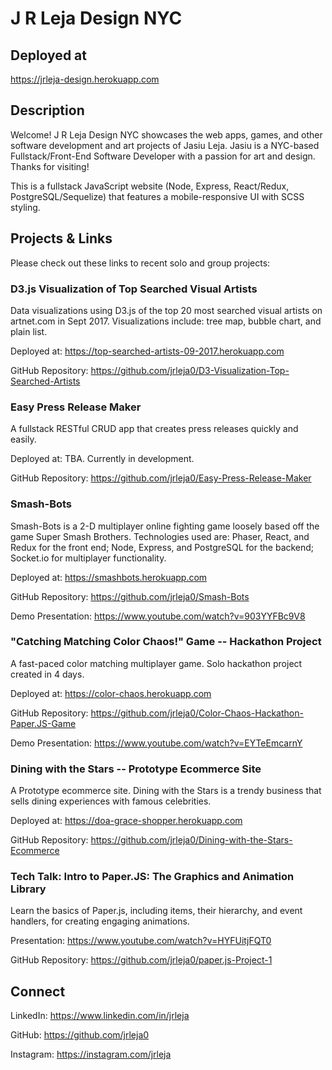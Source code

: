# J R Leja Design NYC

## Deployed at

https://jrleja-design.herokuapp.com

## Description

Welcome! J R Leja Design NYC showcases the web apps, games, and other software development and art projects of Jasiu Leja.
Jasiu is a NYC-based Fullstack/Front-End Software Developer with a passion for art and design.
Thanks for visiting!

This is a fullstack JavaScript website (Node, Express, React/Redux, PostgreSQL/Sequelize) that features a mobile-responsive UI with SCSS styling.

## Projects & Links

Please check out these links to recent solo and group projects:

### D3.js Visualization of Top Searched Visual Artists

Data visualizations using D3.js of the top 20 most searched visual artists on artnet.com in Sept 2017. Visualizations include: tree map, bubble chart, and plain list.

Deployed at:
https://top-searched-artists-09-2017.herokuapp.com

GitHub Repository:
https://github.com/jrleja0/D3-Visualization-Top-Searched-Artists

### Easy Press Release Maker

A fullstack RESTful CRUD app that creates press releases quickly and easily.

Deployed at:
TBA. Currently in development.

GitHub Repository:
https://github.com/jrleja0/Easy-Press-Release-Maker

### Smash-Bots

Smash-Bots is a 2-D multiplayer online fighting game loosely based off the game Super Smash Brothers.
Technologies used are: Phaser, React, and Redux for the front end; Node, Express, and PostgreSQL for the backend; Socket.io for multiplayer functionality.

Deployed at:
https://smashbots.herokuapp.com

GitHub Repository:
https://github.com/jrleja0/Smash-Bots

Demo Presentation:
https://www.youtube.com/watch?v=903YYFBc9V8

### "Catching Matching Color Chaos!" Game -- Hackathon Project

A fast-paced color matching multiplayer game. Solo hackathon project created in 4 days.

Deployed at:
https://color-chaos.herokuapp.com

GitHub Repository:
https://github.com/jrleja0/Color-Chaos-Hackathon-Paper.JS-Game

Demo Presentation:
https://www.youtube.com/watch?v=EYTeEmcarnY

### Dining with the Stars -- Prototype Ecommerce Site

A Prototype ecommerce site. Dining with the Stars is a trendy business that sells dining experiences with famous celebrities.

Deployed at:
https://doa-grace-shopper.herokuapp.com

GitHub Repository:
https://github.com/jrleja0/Dining-with-the-Stars-Ecommerce

### Tech Talk: Intro to Paper.JS: The Graphics and Animation Library

Learn the basics of Paper.js, including items, their hierarchy, and event handlers, for creating engaging animations.

Presentation:
https://www.youtube.com/watch?v=HYFUitjFQT0

GitHub Repository:
https://github.com/jrleja0/paper.js-Project-1

## Connect

LinkedIn:
https://www.linkedin.com/in/jrleja

GitHub:
https://github.com/jrleja0

Instagram:
https://instagram.com/jrleja
